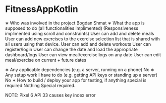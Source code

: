 # FitnessAppKotlin


∗ Who was involved in the project
Bogdan Shmat
∗ What the app is supposed to do (all functionalities implimented) (Responsiveness implimented using scroll and constraints)
User can add and delete meals 
User can add new exercises to the exercise selection list that is shared with all users using that device. 
User can add and delete workouts
User can register/login
User can change the date and load the appropriate dashboard/logs
User can view meal/exercise logs on any date
User can edit meal/exercise on current + future dates

∗ Any applicable dependencies (e.g. a server, running on a phone)
No
∗ Any setup work I have to do (e.g. getting API keys or standing up a server)
No
∗ How to build / deploy your app for testing, if anything special is required
Nothing Special required.



NOTE:
Pixel 6 API 33 causes key index error 
